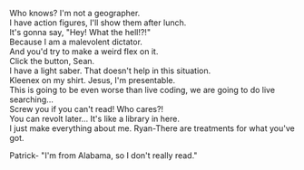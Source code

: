 Who knows? I'm not a geographer.  
I have action figures, I'll show them after lunch.  
It's gonna say, "Hey! What the hell!?!"  
Because I am a malevolent dictator.  
And you'd try to make a weird flex on it.  
Click the button, Sean.  
I have a light saber. That doesn't help in this situation.  
Kleenex on my shirt. Jesus, I'm presentable.  
This is going to be even worse than live coding, we are going to do live searching...  
Screw you if you can't read! Who cares?!  
You can revolt later...
It's like a library in here.  
I just make everything about me. Ryan-There are treatments for what you've got.

Patrick- "I'm from Alabama, so I don't really read."
